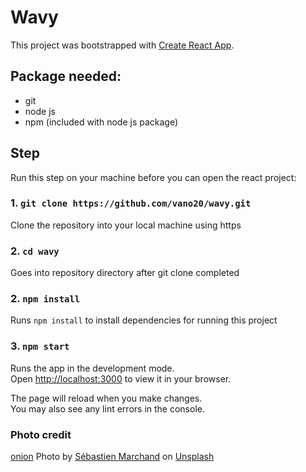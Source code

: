 # Wavy

This project was bootstrapped with [Create React App](https://github.com/facebook/create-react-app).

## Package needed:
- git
- node js
- npm (included with node js package)

## Step

Run this step on your machine before you can open the react project:

### 1. `git clone https://github.com/vano20/wavy.git`

Clone the repository into your local machine using https
### 2. `cd wavy`

Goes into repository directory after git clone completed

### 2. `npm install`

Runs `npm install` to install dependencies for running this project
### 3. `npm start`

Runs the app in the development mode.\
Open [http://localhost:3000](http://localhost:3000) to view it in your browser.

The page will reload when you make changes.\
You may also see any lint errors in the console.

### Photo credit
[onion](https://unsplash.com/photos/oVIUvwm2dvM)
Photo by <a href="https://unsplash.com/@sebas_m04?utm_source=unsplash&utm_medium=referral&utm_content=creditCopyText">Sébastien Marchand</a> on <a href="https://unsplash.com/s/photos/cooking-table?utm_source=unsplash&utm_medium=referral&utm_content=creditCopyText">Unsplash</a>

